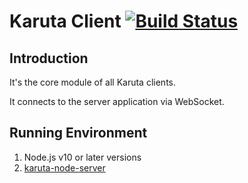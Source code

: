Karuta Client [![Build Status](https://www.travis-ci.org/takashiro/karutanode-client.svg?branch=dev)](https://www.travis-ci.org/takashiro/karuta-node-client)
==========

Introduction
------------

It's the core module of all Karuta clients.

It connects to the server application via WebSocket.


Running Environment
-------------------
1. Node.js v10 or later versions
1. [karuta-node-server](https://github.com/takashiro/karuta-node-server)
